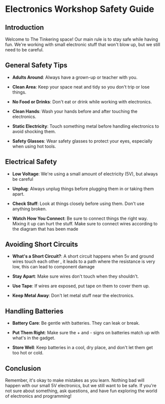 # Electronics Workshop Safety Guide

## Introduction

Welcome to The Tinkering space! Our main rule is to stay safe while having fun. We're working with small electronic stuff that won't blow up, but we still need to be careful.

## General Safety Tips

- **Adults Around**: Always have a grown-up or teacher with you.

- **Clean Area**: Keep your space neat and tidy so you don't trip or lose things.

- **No Food or Drinks**: Don't eat or drink while working with electronics.

- **Clean Hands**: Wash your hands before and after touching the electronics.

- **Static Electricity**: Touch something metal before handling electronics to avoid shocking them.

- **Safety Glasses**: Wear safety glasses to protect your eyes, especially when using hot tools.

## Electrical Safety

- **Low Voltage**: We're using a small amount of electricity (5V), but always be careful

- **Unplug**: Always unplug things before plugging them in or taking them apart.

- **Check Stuff**: Look at things closely before using them. Don't use anything broken.

- **Watch How You Connect**: Be sure to connect things the right way. Mixing it up can hurt the stuff. Make sure to connect wires according to the diagram that has been made 

## Avoiding Short Circuits

- **What's a Short Circuit?**: A short circuit happens when 5v and ground wires touch each other , it leads to a path where the resistance is very low, this can lead to component damage

- **Stay Apart**: Make sure wires don't touch when they shouldn't.

- **Use Tape**: If wires are exposed, put tape on them to cover them up.

- **Keep Metal Away**: Don't let metal stuff near the electronics.

## Handling Batteries

- **Battery Care**: Be gentle with batteries. They can leak or break.

- **Put Them Right**: Make sure the + and - signs on batteries match up with what's in the gadget.

- **Store Well**: Keep batteries in a cool, dry place, and don't let them get too hot or cold.

## Conclusion

Remember, it's okay to make mistakes as you learn. Nothing bad will happen with our small 5V electronics, but we still want to be safe. If you're not sure about something, ask questions, and have fun exploring the world of electronics and programming!
